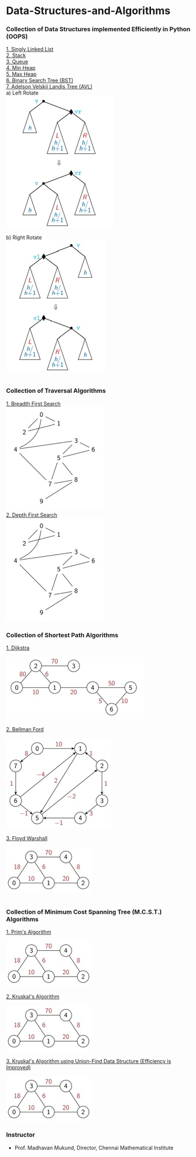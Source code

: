 # Data-Structures-and-Algorithms
### Collection of Data Structures implemented Efficiently in Python (OOPS)

[1. Singly Linked List](Data_Structures/Singly_Linked_List.py)<br>
[2. Stack](Data_Structures/Stack.py)<br>
[3. Queue](Data_Structures/Queue.py)<br>
[4. Min Heap](Data_Structures/Min_Heap.py)<br>
[5. Max Heap](Data_Structures/Max_Heap.py)<br>
[6. Binary Search Tree (BST)](Data_Structures/BST.py)<br>
[7. Adelson Velskii Landis Tree (AVL)](Data_Structures/AVL.py)<br>
	a) Left Rotate<br>
		![plot](res/left_rotate.jpg)
		<br></br>
	b) Right Rotate<br>
		![plot](res/right_rotate.jpg)
		<br></br>


### Collection of Traversal Algorithms

[1. Breadth First Search](Traversal/BFS.py)<br>
![plot](res/graph_4.jpg)<br>
[2. Depth First Search](Traversal/DFS.py)<br>
![plot](res/graph_4.jpg)<br>


### Collection of Shortest Path Algorithms 

[1. Dijkstra](Shortest_Path/Dijkstra.py)
<br></br>
![alt text](res/graph_1.jpg)
<br></br>
[2. Bellman Ford](Shortest_Path/Bellman_Ford.py)
<br></br>
![alt text](res/graph_2.jpg)
<br></br>
[3. Floyd Warshall](Shortest_Path/Floyd_Warshall.py)
<br></br>
![alt text](res/graph_3.jpg)
<br></br>


### Collection of Minimum Cost Spanning Tree (M.C.S.T.) Algorithms 

[1. Prim's Algorithm](MCST/Prims.py)
<br></br>
![alt text](res/graph_3.jpg)
<br></br>
[2. Kruskal's Algorithm](MCST/Kruskals.py)
<br></br>
![alt text](res/graph_3.jpg)
<br></br>
[3. Kruskal's Algorithm using Union-Find Data Structure (Efficiency is Improved)](MCST/Kruskals_Union_Find.py)
<br></br>
![alt text](res/graph_3.jpg)


### Instructor

- Prof. Madhavan Mukund, Director, Chennai Mathematical Institute